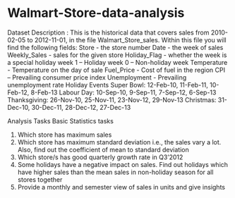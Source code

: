 # Walmart-Store-data-analysis
Dataset Description :
This is the historical data that covers sales from 2010-02-05 to 2012-11-01, in the file Walmart_Store_sales. Within this file you will find the following fields:
Store - the store number
Date - the week of sales
Weekly_Sales - sales for the given store
Holiday_Flag - whether the week is a special holiday week 1 – Holiday week 0 – Non-holiday week
Temperature - Temperature on the day of sale
Fuel_Price - Cost of fuel in the region
CPI – Prevailing consumer price index
Unemployment - Prevailing unemployment rate
Holiday Events
Super Bowl: 12-Feb-10, 11-Feb-11, 10-Feb-12, 8-Feb-13
Labour Day: 10-Sep-10, 9-Sep-11, 7-Sep-12, 6-Sep-13
Thanksgiving: 26-Nov-10, 25-Nov-11, 23-Nov-12, 29-Nov-13
Christmas: 31-Dec-10, 30-Dec-11, 28-Dec-12, 27-Dec-13

Analysis Tasks
Basic Statistics tasks
1) Which store has maximum sales
2) Which store has maximum standard deviation i.e., the sales vary a lot. Also, find out the coefficient of mean to standard deviation
3) Which store/s has good quarterly growth rate in Q3’2012
4) Some holidays have a negative impact on sales. Find out holidays which have higher sales than the mean sales in non-holiday season for all stores together
5) Provide a monthly and semester view of sales in units and give insights
